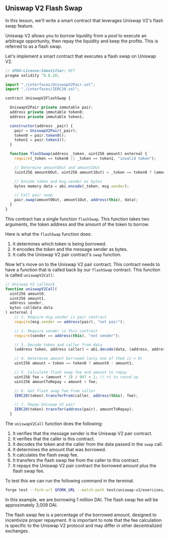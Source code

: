 ## Uniswap V2 Flash Swap

In this lesson, we'll write a smart contract that leverages Uniswap V2's flash swap feature.

Uniswap V2 allows you to borrow liquidity from a pool to execute an arbitrage opportunity, then repay the liquidity and keep the profits. This is referred to as a flash swap.

Let's implement a smart contract that executes a flash swap on Uniswap V2.

```javascript
// SPDX-License-Identifier: MIT
pragma solidity ^0.8.20;

import "./interfaces/UniswapV2Pair.sol";
import "./interfaces/IERC20.sol";

contract UniswapV2FlashSwap {

  UniswapV2Pair private immutable pair;
  address private immutable token0;
  address private immutable token1;

  constructor(address _pair) {
    pair = UniswapV2Pair(_pair);
    token0 = pair.token0();
    token1 = pair.token1();
  }

  function flashSwap(address _token, uint256 amount) external {
    require(_token == token0 || _token == token1, "invalid token");

    // Determine amount0Out and amount1Out
    (uint256 amount0Out, uint256 amount1Out) = _token == token0 ? (amount, 0) : (0, amount);

    // Encode token and msg.sender as bytes
    bytes memory data = abi.encode(_token, msg.sender);

    // Call pair swap
    pair.swap(amount0Out, amount1Out, address(this), data);
  }
}
```

This contract has a single function `flashSwap`. This function takes two arguments, the token address and the amount of the token to borrow.

Here is what the `flashSwap` function does:

1. It determines which token is being borrowed.
2. It encodes the token and the message sender as bytes.
3. It calls the Uniswap V2 pair contract's `swap` function.

Now let's move on to the Uniswap V2 pair contract. This contract needs to have a function that is called back by our `flashSwap` contract. This function is called `uniswapV2Call`:

```javascript
// Uniswap V2 callback
function uniswapV2Call(
  uint256 amount0,
  uint256 amount1,
  address sender,
  bytes calldata data
) external {
    // 1. Require msg.sender is pair contract
    require(msg.sender == address(pair), "not pair");

    // 2. Require sender is this contract
    require(sender == address(this), "not sender");

    // 3. Decode token and caller from data
    (address token, address caller) = abi.decode(data, (address, address));

    // 4. Determine amount borrowed (only one of them is > 0)
    uint256 amount = token == token0 ? amount0 : amount1;

    // 5. Calculate flash swap fee and amount to repay
    uint256 fee = (amount * 3) / 997 + 1; // +1 to round up
    uint256 amountToRepay = amount + fee;

    // 6. Get flash swap fee from caller
    IERC20(token).transferFrom(caller, address(this), fee);

    // 7. Repay Uniswap V2 pair
    IERC20(token).transfer(address(pair), amountToRepay);
  }
```

The `uniswapV2Call` function does the following:

1. It verifies that the message sender is the Uniswap V2 pair contract.
2. It verifies that the caller is this contract.
3. It decodes the token and the caller from the data passed in the `swap` call.
4. It determines the amount that was borrowed.
5. It calculates the flash swap fee.
6. It transfers the flash swap fee from the caller to this contract.
7. It repays the Uniswap V2 pair contract the borrowed amount plus the flash swap fee.

To test this we can run the following command in the terminal.

```bash
forge test --fork-url $FORK_URL --match-path test/uniswap-v2/exercises/UniswapV2FlashSwap.test.sol
```

In this example, we are borrowing 1 million DAI. The flash swap fee will be approximately 3,009 DAI.

The flash swap fee is a percentage of the borrowed amount, designed to incentivize proper repayment. It is important to note that the fee calculation is specific to the Uniswap V2 protocol and may differ in other decentralized exchanges. 
